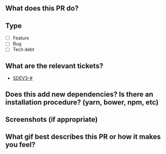 ## What does this PR do?

## Type

- [ ] Feature
- [ ] Bug
- [ ] Tech debt

## What are the relevant tickets?

- [SDEV3-#](https://sprucelabsai.atlassian.net/browse/SDEV3-#)

## Does this add new dependencies? Is there an installation procedure? (yarn, bower, npm, etc)

## Screenshots (if appropriate)

## What gif best describes this PR or how it makes you feel?